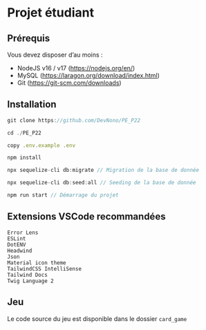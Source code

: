 # Projet étudiant

## Prérequis

Vous devez disposer d’au moins : 

- NodeJS v16 / v17 (https://nodejs.org/en/)
- MySQL (https://laragon.org/download/index.html)
- Git (https://git-scm.com/downloads)

## Installation 

```jsx
git clone https://github.com/DevNono/PE_P22

cd ./PE_P22

copy .env.example .env 

npm install

npx sequelize-cli db:migrate // Migration de la base de donnée

npx sequelize-cli db:seed:all // Seeding de la base de donnée

npm run start // Démarrage du projet
```

## Extensions VSCode recommandées
```
Error Lens
ESLint
DotENV
Headwind
Json
Material icon theme
TailwindCSS IntelliSense
Tailwind Docs
Twig Language 2
```

## Jeu

Le code source du jeu est disponible dans le dossier `card_game`
